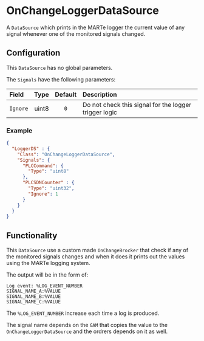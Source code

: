 # OnChangeLoggerDataSource

A `DataSource` which prints in the MARTe logger the current value of any
signal whenever one of the monitored signals changed.

## Configuration

This `DataSource` has no global parameters.

The `Signals` have the following parameters:


| Field          | Type  | Default | Description                                           |
|:---------------|------:|:-------:|:------------------------------------------------------|
| `Ignore`       | uint8 | `0`     | Do not check this signal for the logger trigger logic |

### Example

```json
{
  "LoggerDS" : {
    "Class": "OnChangeLoggerDataSource",
    "Signals": {
      "PLCCommand": {
        "Type": "uint8"
      }, 
      "PLCSDNCounter" : {
        "Type": "uint32",
        "Ignore": 1
      }
    }
  }
}
```

## Functionality

This `DataSource` use a custom made `OnChangeBrocker` that check if any of the monitored signals
changes and when it does it prints out the values using the MARTe logging system.

The output will be in the form of:

```
Log event: %LOG_EVENT_NUMBER
SIGNAL_NAME_A:%VALUE
SIGNAL_NAME_B:%VALUE
SIGNAL_NAME_C:%VALUE
```

The `%LOG_EVENT_NUMBER` increase each time a log is produced.

The signal name depends on the `GAM` that copies the value to the `OnChangeLoggerDataSource` and the 
ordrers depends on it as well.
